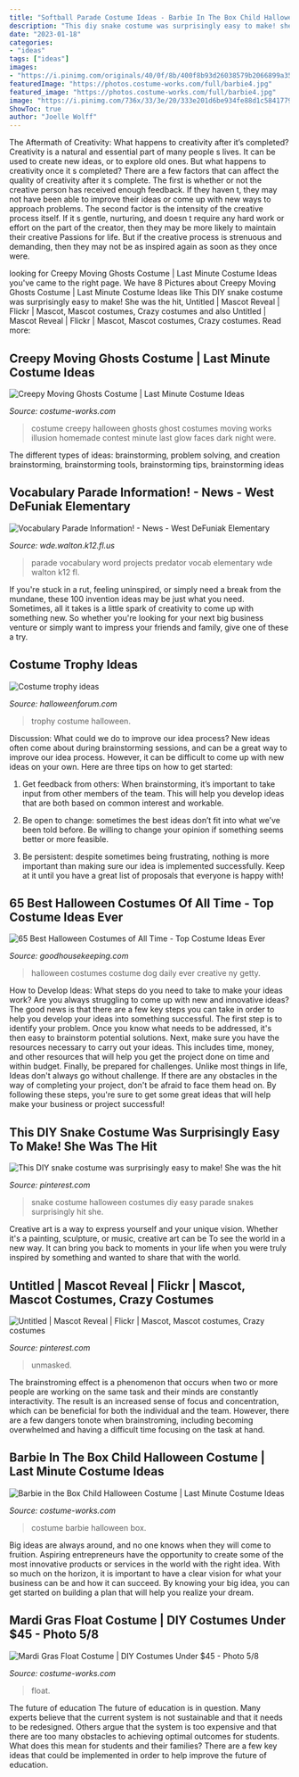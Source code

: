 ```yaml
---
title: "Softball Parade Costume Ideas - Barbie In The Box Child Halloween Costume"
description: "This diy snake costume was surprisingly easy to make! she was the hit"
date: "2023-01-18"
categories:
- "ideas"
tags: ["ideas"]
images:
- "https://i.pinimg.com/originals/40/0f/8b/400f8b93d26038579b2066899a35af22.jpg"
featuredImage: "https://photos.costume-works.com/full/barbie4.jpg"
featured_image: "https://photos.costume-works.com/full/barbie4.jpg"
image: "https://i.pinimg.com/736x/33/3e/20/333e201d6be934fe88d1c5841779769b.jpg"
ShowToc: true
author: "Joelle Wolff"
---
```



The Aftermath of Creativity: What happens to creativity after it’s completed?
Creativity is a natural and essential part of many people s lives. It can be used to create new ideas, or to explore old ones. But what happens to creativity once it s completed?
There are a few factors that can affect the quality of creativity after it s complete. The first is whether or not the creative person has received enough feedback. If they haven t, they may not have been able to improve their ideas or come up with new ways to approach problems. The second factor is the intensity of the creative process itself. If it s gentle, nurturing, and doesn t require any hard work or effort on the part of the creator, then they may be more likely to maintain their creative Passions for life. But if the creative process is strenuous and demanding, then they may not be as inspired again as soon as they once were.

	

		
looking for Creepy Moving Ghosts Costume | Last Minute Costume Ideas you've came to the right page. We have 8 Pictures about Creepy Moving Ghosts Costume | Last Minute Costume Ideas like This DIY snake costume was surprisingly easy to make! She was the hit, Untitled | Mascot Reveal | Flickr | Mascot, Mascot costumes, Crazy costumes and also Untitled | Mascot Reveal | Flickr | Mascot, Mascot costumes, Crazy costumes. Read more:
		
    
## Creepy Moving Ghosts Costume | Last Minute Costume Ideas

<img loading=lazy src="https://photos.costume-works.com/full/creepy_moving_ghosts1.jpg" onerror="this.onerror=null;this.src='https://tse2.mm.bing.net/th?id=OIP.REceUfLhDqeFx9J5l2IYhAHaJ9&amp;pid=15.1';" alt="Creepy Moving Ghosts Costume | Last Minute Costume Ideas">

_Source: costume-works.com_

>costume creepy halloween ghosts ghost costumes moving works illusion homemade contest minute last glow faces dark night were. 

	

The different types of ideas: brainstorming, problem solving, and creation
brainstorming, brainstorming tools, brainstorming tips, brainstorming ideas

    
## Vocabulary Parade Information! - News - West DeFuniak Elementary

<img loading=lazy src="https://wde.walton.k12.fl.us/?a=Files.Image&amp;Image_id=39DEFE86-FB63-42FA-B85C-9ED826198E28&amp;ImageSize=Social" onerror="this.onerror=null;this.src='https://tse4.mm.bing.net/th?id=OIP.iEs8yvgr8WeeVV6b_turXwHaLH&amp;pid=15.1';" alt="Vocabulary Parade Information! - News - West DeFuniak Elementary">

_Source: wde.walton.k12.fl.us_

>parade vocabulary word projects predator vocab elementary wde walton k12 fl. 

	

If you're stuck in a rut, feeling uninspired, or simply need a break from the mundane, these 100 invention ideas may be just what you need. Sometimes, all it takes is a little spark of creativity to come up with something new. So whether you're looking for your next big business venture or simply want to impress your friends and family, give one of these a try.

    
## Costume Trophy Ideas

<img loading=lazy src="https://www.halloweenforum.com/attachments/halloween-crafts/407602d1491407636-costume-trophy-ideas-1st-place-spookiest-costume-2016.jpg" onerror="this.onerror=null;this.src='https://tse1.mm.bing.net/th?id=OIP._fKzVdr2nDADVo-gnSwAYQAAAA&amp;pid=15.1';" alt="Costume trophy ideas">

_Source: halloweenforum.com_

>trophy costume halloween. 

	

Discussion: What could we do to improve our idea process?
New ideas often come about during brainstorming sessions, and can be a great way to improve our idea process. However, it can be difficult to come up with new ideas on your own. Here are three tips on how to get started:
1. Get feedback from others: When brainstorming, it’s important to take input from other members of the team. This will help you develop ideas that are both based on common interest and workable.

2. Be open to change: sometimes the best ideas don’t fit into what we’ve been told before. Be willing to change your opinion if something seems better or more feasible.

3. Be persistent: despite sometimes being frustrating, nothing is more important than making sure our idea is implemented successfully. Keep at it until you have a great list of proposals that everyone is happy with!

    
## 65 Best Halloween Costumes Of All Time - Top Costume Ideas Ever

<img loading=lazy src="https://hips.hearstapps.com/hmg-prod.s3.amazonaws.com/images/alien-dog-best-costumes-1539031184.jpg?crop=1xw:1xh;center,top&amp;resize=480:*" onerror="this.onerror=null;this.src='https://tse3.mm.bing.net/th?id=OIP.bOQLNvfACvMpZtKEvbB4mwHaLH&amp;pid=15.1';" alt="65 Best Halloween Costumes of All Time - Top Costume Ideas Ever">

_Source: goodhousekeeping.com_

>halloween costumes costume dog daily ever creative ny getty. 

	

How to Develop Ideas: What steps do you need to take to make your ideas work?
Are you always struggling to come up with new and innovative ideas? The good news is that there are a few key steps you can take in order to help you develop your ideas into something successful. The first step is to identify your problem. Once you know what needs to be addressed, it's then easy to brainstorm potential solutions. Next, make sure you have the resources necessary to carry out your ideas. This includes time, money, and other resources that will help you get the project done on time and within budget. Finally, be prepared for challenges. Unlike most things in life, Ideas don't always go without challenge. If there are any obstacles in the way of completing your project, don't be afraid to face them head on. By following these steps, you're sure to get some great ideas that will help make your business or project successful!

    
## This DIY Snake Costume Was Surprisingly Easy To Make! She Was The Hit

<img loading=lazy src="https://i.pinimg.com/originals/40/0f/8b/400f8b93d26038579b2066899a35af22.jpg" onerror="this.onerror=null;this.src='https://tse4.mm.bing.net/th?id=OIP.YnIdvEiSOZF68cjC5QcmXwHaNK&amp;pid=15.1';" alt="This DIY snake costume was surprisingly easy to make! She was the hit">

_Source: pinterest.com_

>snake costume halloween costumes diy easy parade snakes surprisingly hit she. 

	

Creative art is a way to express yourself and your unique vision. Whether it's a painting, sculpture, or music, creative art can be To see the world in a new way. It can bring you back to moments in your life when you were truly inspired by something and wanted to share that with the world.

    
## Untitled | Mascot Reveal | Flickr | Mascot, Mascot Costumes, Crazy Costumes

<img loading=lazy src="https://i.pinimg.com/736x/33/3e/20/333e201d6be934fe88d1c5841779769b.jpg" onerror="this.onerror=null;this.src='https://tse1.mm.bing.net/th?id=OIP.JgSrYMHdzoKHlS8jnYCHnAHaJ3&amp;pid=15.1';" alt="Untitled | Mascot Reveal | Flickr | Mascot, Mascot costumes, Crazy costumes">

_Source: pinterest.com_

>unmasked. 

	

The brainstroming effect is a phenomenon that occurs when two or more people are working on the same task and their minds are constantly interactivity. The result is an increased sense of focus and concentration, which can be beneficial for both the individual and the team. However, there are a few dangers tonote when brainstroming, including becoming overwhelmed and having a difficult time focusing on the task at hand.

    
## Barbie In The Box Child Halloween Costume | Last Minute Costume Ideas

<img loading=lazy src="https://photos.costume-works.com/full/barbie4.jpg" onerror="this.onerror=null;this.src='https://tse1.mm.bing.net/th?id=OIP.94MaeaNyijGWrtLe9j-vkAHaNL&amp;pid=15.1';" alt="Barbie in the Box Child Halloween Costume | Last Minute Costume Ideas">

_Source: costume-works.com_

>costume barbie halloween box. 

	

Big ideas are always around, and no one knows when they will come to fruition. Aspiring entrepreneurs have the opportunity to create some of the most innovative products or services in the world with the right idea. With so much on the horizon, it is important to have a clear vision for what your business can be and how it can succeed. By knowing your big idea, you can get started on building a plan that will help you realize your dream.

    
## Mardi Gras Float Costume | DIY Costumes Under $45 - Photo 5/8

<img loading=lazy src="https://photos.costume-works.com/full/mardi_gras_float4.jpg" onerror="this.onerror=null;this.src='https://tse3.mm.bing.net/th?id=OIP.KeoRkEHBmKUxZll0g9HyxgHaMZ&amp;pid=15.1';" alt="Mardi Gras Float Costume | DIY Costumes Under $45 - Photo 5/8">

_Source: costume-works.com_

>float. 

	

The future of education
The future of education is in question. Many experts believe that the current system is not sustainable and that it needs to be redesigned. Others argue that the system is too expensive and that there are too many obstacles to achieving optimal outcomes for students. What does this mean for students and their families?
There are a few key ideas that could be implemented in order to help improve the future of education.

